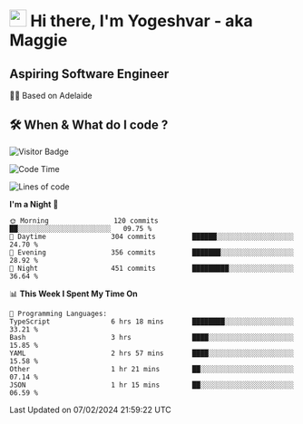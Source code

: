 <h1><img src="https://emojis.slackmojis.com/emojis/images/1531849430/4246/blob-sunglasses.gif?1531849430" width="30"/> Hi there, I'm Yogeshvar - aka Maggie</h1>

## Aspiring Software Engineer
🏂🏻  Based on Adelaide 

## 🛠 When & What do I code ?  

![Visitor Badge](https://visitor-badge.feriirawann.repl.co?username=yogeshvar&repo=yogeshvar&label=Visitors&style=plastic&color=%23457BFF&contentType=svg)

<!--START_SECTION:waka-->
![Code Time](http://img.shields.io/badge/Code%20Time-2%2C675%20hrs%2059%20mins-blue)

![Lines of code](https://img.shields.io/badge/From%20Hello%20World%20I%27ve%20Written-4.1%20million%20lines%20of%20code-blue)

**I'm a Night 🦉** 

```text
🌞 Morning                120 commits         ██░░░░░░░░░░░░░░░░░░░░░░░   09.75 % 
🌆 Daytime                304 commits         ██████░░░░░░░░░░░░░░░░░░░   24.70 % 
🌃 Evening                356 commits         ███████░░░░░░░░░░░░░░░░░░   28.92 % 
🌙 Night                  451 commits         █████████░░░░░░░░░░░░░░░░   36.64 % 
```


📊 **This Week I Spent My Time On** 

```text
💬 Programming Languages: 
TypeScript               6 hrs 18 mins       ████████░░░░░░░░░░░░░░░░░   33.21 % 
Bash                     3 hrs               ████░░░░░░░░░░░░░░░░░░░░░   15.85 % 
YAML                     2 hrs 57 mins       ████░░░░░░░░░░░░░░░░░░░░░   15.58 % 
Other                    1 hr 21 mins        ██░░░░░░░░░░░░░░░░░░░░░░░   07.14 % 
JSON                     1 hr 15 mins        ██░░░░░░░░░░░░░░░░░░░░░░░   06.59 % 
```


 Last Updated on 07/02/2024 21:59:22 UTC
<!--END_SECTION:waka-->
